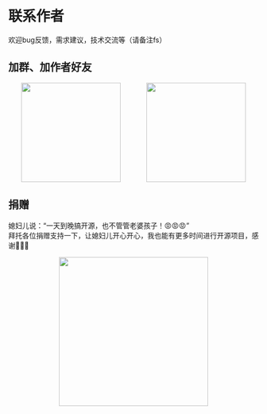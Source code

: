 # 联系作者

欢迎bug反馈，需求建议，技术交流等（请备注fs）

## 加群、加作者好友
<div style="display: flex; justify-content:space-around;">
<img  style="height:200px" src="/images/contact/qq_group.png">

<img style="height:200px" src="/images/contact/me.png">
</div>


## 捐赠
媳妇儿说：“一天到晚搞开源，也不管管老婆孩子！😡😡😡”        
拜托各位捐赠支持一下，让媳妇儿开心开心，我也能有更多时间进行开源项目，感谢🙏🙏🙏
<div style="display: flex; justify-content:space-around;"><img style="height:300px" src="/images/contact/donate.png"></div>
